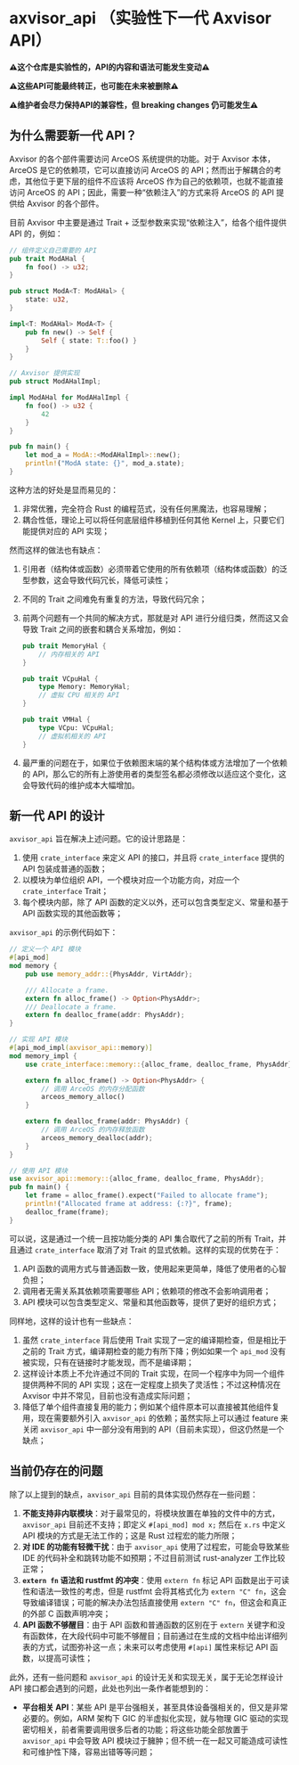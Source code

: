 # axvisor\_api （实验性下一代 Axvisor API）

**⚠️这个仓库是实验性的，API的内容和语法可能发生变动⚠️**

**⚠️这些API可能最终转正，也可能在未来被删除⚠️**

**⚠️维护者会尽力保持API的兼容性，但 breaking changes 仍可能发生⚠️**

## 为什么需要新一代 API？

Axvisor 的各个部件需要访问 ArceOS 系统提供的功能。对于 Axvisor 本体，ArceOS 是它的依赖项，它可以直接访问 ArceOS 的 API；然而出于解耦合的考虑，其他位于更下层的组件不应该将 ArceOS 作为自己的依赖项，也就不能直接访问 ArceOS 的 API；因此，需要一种“依赖注入”的方式来将 ArceOS 的 API 提供给 Axvisor 的各个部件。

目前 Axvisor 中主要是通过 Trait + 泛型参数来实现“依赖注入”，给各个组件提供 API 的，例如：

```rust
// 组件定义自己需要的 API
pub trait ModAHal {
    fn foo() -> u32;
}

pub struct ModA<T: ModAHal> {
    state: u32,
}

impl<T: ModAHal> ModA<T> {
    pub fn new() -> Self {
        Self { state: T::foo() }
    }
}

// Axvisor 提供实现
pub struct ModAHalImpl;

impl ModAHal for ModAHalImpl {
    fn foo() -> u32 {
        42
    }
}

pub fn main() {
    let mod_a = ModA::<ModAHalImpl>::new();
    println!("ModA state: {}", mod_a.state);
}
```

这种方法的好处是显而易见的：

1. 非常优雅，完全符合 Rust 的编程范式，没有任何黑魔法，也容易理解；
2. 耦合性低，理论上可以将任何底层组件移植到任何其他 Kernel 上，只要它们能提供对应的 API 实现；

然而这样的做法也有缺点：

1. 引用者（结构体或函数）必须带着它使用的所有依赖项（结构体或函数）的泛型参数，这会导致代码冗长，降低可读性；
2. 不同的 Trait 之间难免有重复的方法，导致代码冗余；
3. 前两个问题有一个共同的解决方式，那就是对 API 进行分组归类，然而这又会导致 Trait 之间的嵌套和耦合关系增加，例如：
   
    ```rust
    pub trait MemoryHal {
        // 内存相关的 API
    }

    pub trait VCpuHal {
        type Memory: MemoryHal;
        // 虚拟 CPU 相关的 API
    }

    pub trait VMHal {
        type VCpu: VCpuHal;
        // 虚拟机相关的 API
    }
    ```

4. 最严重的问题在于，如果位于依赖图末端的某个结构体或方法增加了一个依赖的 API，那么它的所有上游使用者的类型签名都必须修改以适应这个变化，这会导致代码的维护成本大幅增加。

## 新一代 API 的设计

`axvisor_api` 旨在解决上述问题。它的设计思路是：

1. 使用 `crate_interface` 来定义 API 的接口，并且将 `crate_interface` 提供的 API 包装成普通的函数；
2. 以模块为单位组织 API，一个模块对应一个功能方向，对应一个 `crate_interface` Trait；
3. 每个模块内部，除了 API 函数的定义以外，还可以包含类型定义、常量和基于 API 函数实现的其他函数等；

`axvisor_api` 的示例代码如下：

```rust
// 定义一个 API 模块
#[api_mod]
mod memory {
    pub use memory_addr::{PhysAddr, VirtAddr};

    /// Allocate a frame.
    extern fn alloc_frame() -> Option<PhysAddr>;
    /// Deallocate a frame.
    extern fn dealloc_frame(addr: PhysAddr);
}

// 实现 API 模块
#[api_mod_impl(axvisor_api::memory)]
mod memory_impl {
    use crate_interface::memory::{alloc_frame, dealloc_frame, PhysAddr};

    extern fn alloc_frame() -> Option<PhysAddr> {
        // 调用 ArceOS 的内存分配函数
        arceos_memory_alloc()
    }

    extern fn dealloc_frame(addr: PhysAddr) {
        // 调用 ArceOS 的内存释放函数
        arceos_memory_dealloc(addr);
    }
}

// 使用 API 模块
use axvisor_api::memory::{alloc_frame, dealloc_frame, PhysAddr};
pub fn main() {
    let frame = alloc_frame().expect("Failed to allocate frame");
    println!("Allocated frame at address: {:?}", frame);
    dealloc_frame(frame);
}
```

可以说，这是通过一个统一且按功能分类的 API 集合取代了之前的所有 Trait，并且通过 `crate_interface` 取消了对 Trait 的显式依赖。这样的实现的优势在于：

1. API 函数的调用方式与普通函数一致，使用起来更简单，降低了使用者的心智负担；
2. 调用者无需关系其依赖项需要哪些 API；依赖项的修改不会影响调用者；
3. API 模块可以包含类型定义、常量和其他函数等，提供了更好的组织方式；

同样地，这样的设计也有一些缺点：

1. 虽然 `crate_interface` 背后使用 Trait 实现了一定的编译期检查，但是相比于之前的 Trait 方式，编译期检查的能力有所下降；例如如果一个 `api_mod` 没有被实现，只有在链接时才能发现，而不是编译期；
2. 这样设计本质上不允许通过不同的 Trait 实现，在同一个程序中为同一个组件提供两种不同的 API 实现；这在一定程度上损失了灵活性；不过这种情况在 Axvisor 中并不常见，目前也没有造成实际问题；
3. 降低了单个组件直接复用的能力；例如某个组件原本可以直接被其他组件复用，现在需要额外引入 `axvisor_api` 的依赖；虽然实际上可以通过 feature 来关闭 `axvisor_api` 中一部分没有用到的 API（目前未实现），但这仍然是一个缺点；

## 当前仍存在的问题

除了以上提到的缺点，`axvisor_api` 目前的具体实现仍然存在一些问题：

1. **不能支持非内联模块**：对于最常见的，将模块放置在单独的文件中的方式，`axvisor_api` 目前还不支持；即定义 `#[api_mod] mod x;` 然后在 `x.rs` 中定义 API 模块的方式是无法工作的；这是 Rust 过程宏的能力所限；
2. **对 IDE 的功能有轻微干扰**：由于 `axvisor_api` 使用了过程宏，可能会导致某些 IDE 的代码补全和跳转功能不如预期；不过目前测试 rust-analyzer 工作比较正常；
3. **`extern fn` 语法和 rustfmt 的冲突**：使用 `extern fn` 标记 API 函数是出于可读性和语法一致性的考虑，但是 rustfmt 会将其格式化为 `extern "C" fn`，这会导致编译错误；可能的解决办法包括直接使用 `extern "C" fn`，但这会和真正的外部 C 函数声明冲突；
4. **API 函数不够醒目**：由于 API 函数和普通函数的区别在于 `extern` 关键字和没有函数体，在大段代码中可能不够醒目；目前通过在生成的文档中给出详细列表的方式，试图弥补这一点；未来可以考虑使用 `#[api]` 属性来标记 API 函数，以提高可读性；

此外，还有一些问题和 `axvisor_api` 的设计无关和实现无关，属于无论怎样设计 API 接口都会遇到的问题，此处也列出一条作者能想到的：

- **平台相关 API**：某些 API 是平台强相关，甚至具体设备强相关的，但又是非常必要的。例如，ARM 架构下 GIC 的半虚拟化实现，就与物理 GIC 驱动的实现密切相关，前者需要调用很多后者的功能；将这些功能全部放置于 `axvisor_api` 中会导致 API 模块过于臃肿；但不统一在一起又可能造成可读性和可维护性下降，容易出错等等问题；
